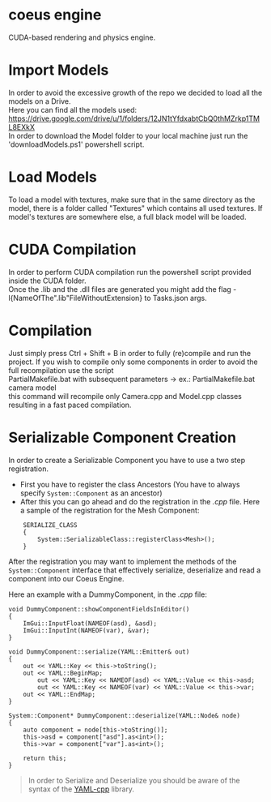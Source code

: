 # coeus engine

CUDA-based rendering and physics engine.

# Import Models

In order to avoid the excessive growth of the repo we decided to load all the models on a Drive. <br />
Here you can find all the models used: https://drive.google.com/drive/u/1/folders/12JN1tYfdxabtCbQ0thMZrkp1TML8EXkX <br />
In order to download the Model folder to your local machine just run the 'downloadModels.ps1' powershell script.

# Load Models

To load a model with textures, make sure that in the same directory as the model, there is a folder called "Textures" which contains all used textures.
If model's textures are somewhere else, a full black model will be loaded.

# CUDA Compilation

In order to perform CUDA compilation run the powershell script provided inside the CUDA folder. <br />
Once the .lib and the .dll files are generated you might add the flag -l{NameOfThe".lib"FileWithoutExtension} to Tasks.json args.

# Compilation

Just simply press Ctrl + Shift + B in order to fully (re)compile and run the project.
If you wish to compile only some components in order to avoid the full recompilation use the script <br />
PartialMakefile.bat with subsequent parameters -> ex.: PartialMakefile.bat camera model <br />
this command will recompile only Camera.cpp and Model.cpp classes resulting in a fast paced compilation.

# Serializable Component Creation
In order to create a Serializable Component you have to use a two step registration. <br />
- First you have to register the class Ancestors (You have to always specify ```System::Component``` as an ancestor)
- After this you can go ahead and do the registration in the *.cpp* file. Here a sample of the registration for the Mesh Component:
```
    SERIALIZE_CLASS
    {
        System::SerializableClass::registerClass<Mesh>();
    }
```

After the registration you may want to implement the methods of the ```System::Component``` interface that effectively serialize, deserialize and read a component
into our Coeus Engine.

Here an example with a DummyComponent, in the *.cpp* file:
```
void DummyComponent::showComponentFieldsInEditor()
{
    ImGui::InputFloat(NAMEOF(asd), &asd);
    ImGui::InputInt(NAMEOF(var), &var);
}

void DummyComponent::serialize(YAML::Emitter& out)
{
    out << YAML::Key << this->toString();
    out << YAML::BeginMap;
        out << YAML::Key << NAMEOF(asd) << YAML::Value << this->asd;
        out << YAML::Key << NAMEOF(var) << YAML::Value << this->var;
    out << YAML::EndMap; 
}

System::Component* DummyComponent::deserialize(YAML::Node& node)
{
    auto component = node[this->toString()];
    this->asd = component["asd"].as<int>();
    this->var = component["var"].as<int>();

    return this;
}
```

> In order to Serialize and Deserialize you should be aware of the syntax of the [YAML-cpp](https://github.com/jbeder/yaml-cpp/) library.
